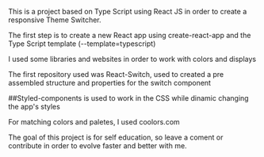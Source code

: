 This is a project based on Type Script using React JS in order to create a responsive Theme Switcher.

The first step is to create a new React app using create-react-app and the Type Script template (--template=typescript)

I used some libraries and websites in order to work with colors and displays

The first repository used was React-Switch, used to created a pre assembled structure and properties for the switch component

##Styled-components is used to work in the CSS while dinamic changing the app's styles

For matching colors and paletes, I used coolors.com

The goal of this project is for self education, so leave a coment or contribute in order to evolve faster and better with me.
